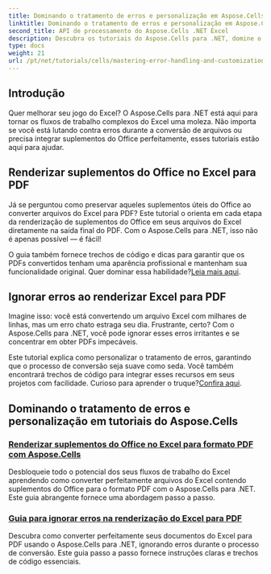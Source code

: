 ```yaml
---
title: Dominando o tratamento de erros e personalização em Aspose.Cells
linktitle: Dominando o tratamento de erros e personalização em Aspose.Cells
second_title: API de processamento do Aspose.Cells .NET Excel
description: Descubra os tutoriais do Aspose.Cells para .NET, domine o tratamento de erros, personalize fluxos de trabalho do Excel e converta suplementos do Office em PDF com guias integrados.
type: docs
weight: 21
url: /pt/net/tutorials/cells/mastering-error-handling-and-customization/
---
```

## Introdução

Quer melhorar seu jogo do Excel? O Aspose.Cells para .NET está aqui para tornar os fluxos de trabalho complexos do Excel uma moleza. Não importa se você está lutando contra erros durante a conversão de arquivos ou precisa integrar suplementos do Office perfeitamente, esses tutoriais estão aqui para ajudar.  

## Renderizar suplementos do Office no Excel para PDF  

Já se perguntou como preservar aqueles suplementos úteis do Office ao converter arquivos do Excel para PDF? Este tutorial o orienta em cada etapa da renderização de suplementos do Office em seus arquivos do Excel diretamente na saída final do PDF. Com o Aspose.Cells para .NET, isso não é apenas possível — é fácil!  

 O guia também fornece trechos de código e dicas para garantir que os PDFs convertidos tenham uma aparência profissional e mantenham sua funcionalidade original. Quer dominar essa habilidade?[Leia mais aqui](./render-office-add-ins-in-excel-to-pdf-format/).  

## Ignorar erros ao renderizar Excel para PDF  

Imagine isso: você está convertendo um arquivo Excel com milhares de linhas, mas um erro chato estraga seu dia. Frustrante, certo? Com o Aspose.Cells para .NET, você pode ignorar esses erros irritantes e se concentrar em obter PDFs impecáveis.  

 Este tutorial explica como personalizar o tratamento de erros, garantindo que o processo de conversão seja suave como seda. Você também encontrará trechos de código para integrar esses recursos em seus projetos com facilidade. Curioso para aprender o truque?[Confira aqui](./guide-ignore-errors-in-excel/).  

## Dominando o tratamento de erros e personalização em tutoriais do Aspose.Cells
### [Renderizar suplementos do Office no Excel para formato PDF com Aspose.Cells](./render-office-add-ins-in-excel-to-pdf-format/)
Desbloqueie todo o potencial dos seus fluxos de trabalho do Excel aprendendo como converter perfeitamente arquivos do Excel contendo suplementos do Office para o formato PDF com o Aspose.Cells para .NET. Este guia abrangente fornece uma abordagem passo a passo.
### [Guia para ignorar erros na renderização do Excel para PDF](./guide-ignore-errors-in-excel/)
Descubra como converter perfeitamente seus documentos do Excel para PDF usando o Aspose.Cells para .NET, ignorando erros durante o processo de conversão. Este guia passo a passo fornece instruções claras e trechos de código essenciais.